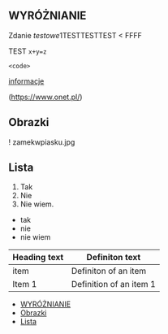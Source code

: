 

 ## WYRÓŻNIANIE
 Zdanie *testowe*1TESTTESTTEST 
 < FFFF  

 TEST `x+y=z`  
 ```
 <code>
 ```
 [informacje](https://www.onet.pl/)

 (https://www.onet.pl/)
## Obrazki  

! zamekwpiasku.jpg



## Lista

1. Tak
2. Nie
3. Nie wiem.

- tak
- nie
- nie wiem

|Heading text|Definiton text|
|-------|-------------------|
| item | Definiton of an item|
Item 1 | Definition of an item 1|

- [WYRÓŻNIANIE](#wyróżnianie)
- [Obrazki](#obrazki)
- [Lista](#lista)
























 
